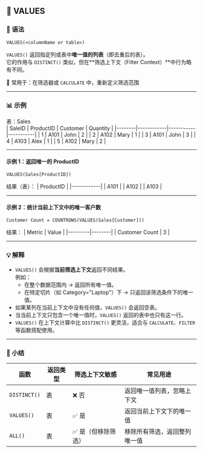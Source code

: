 ## 🧩 VALUES
### 📘 语法
```DAX
VALUES(<columnName or table>)
```
`VALUES()` 返回指定列或表中**唯一值的列表**（即去重后的表）。  
它的作用与 `DISTINCT()` 类似，但在**筛选上下文（Filter Context）**中行为略有不同。  

📌 常用于：在筛选器或 `CALCULATE` 中，重新定义筛选范围  

---

### 📊 示例
表：Sales  
| SaleID | ProductID | Customer | Quantity |
|--------|------------|-----------|-----------|
| 1 | A101 | John | 2 |
| 2 | A102 | Mary | 1 |
| 3 | A101 | John | 3 |
| 4 | A103 | Alex | 1 |
| 5 | A102 | Mary | 2 |

---

#### 示例 1：返回唯一的 ProductID
```DAX
VALUES(Sales[ProductID])
```

结果（表）：
| ProductID |
|------------|
| A101 |
| A102 |
| A103 |

---

#### 示例 2：统计当前上下文中的唯一客户数
```DAX
Customer Count = COUNTROWS(VALUES(Sales[Customer]))
```

结果：
| Metric | Value |
|---------|--------|
| Customer Count | 3 |

---

### 💡 解释
- `VALUES()` 会根据**当前筛选上下文**返回不同结果。  
  例如：  
  - 在整个数据范围内 → 返回所有唯一值。  
  - 在特定切片（如 Category="Laptop"）下 → 只返回该筛选条件下的唯一值。  
- 如果某列在当前上下文中没有任何值，`VALUES()` 会返回空表。  
- 当当前上下文只包含一个唯一值时，`VALUES()` 返回的表中也只有这一行。  
- `VALUES()` 在上下文计算中比 `DISTINCT()` 更灵活，适合与 `CALCULATE`、`FILTER` 等函数搭配使用。

---

### 🧠 小结
| 函数 | 返回类型 | 筛选上下文敏感 | 常见用途 |
|------|------------|------------------|-----------|
| `DISTINCT()` | 表 | ❌ 否 | 返回唯一值列表，忽略上下文 |
| `VALUES()` | 表 | ✅ 是 | 返回当前上下文下的唯一值 |
| `ALL()` | 表 | ✅ 是（但移除筛选） | 移除所有筛选，返回整列唯一值 |
